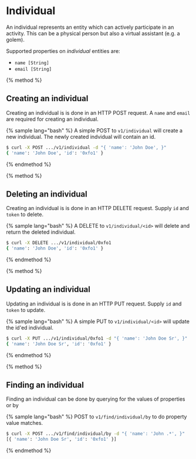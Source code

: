 # Individual

An individual represents an entity which can actively participate in an activity. This can be a physical person but also a virtual assistant (e.g. a golem).

Supported properties on *individual* entities are:

* `name [String]`
* `email [String]`

{% method %}
## Creating an individual

Creating an individual is is done in an HTTP POST request. A `name` and `email` are required for creating an individual. 

{% sample lang="bash" %}
A simple POST to `v1/individual` will create a new individual. The newly created indvidual will contain an id.

```bash
$ curl -X POST .../v1/individual -d "{ 'name': 'John Doe', }"
{ 'name': 'John Doe', 'id': '0xfo1' }
```

{% endmethod %}

{% method %}
## Deleting an individual

Creating an individual is is done in an HTTP DELETE request. Supply `id` and `token` to delete.

{% sample lang="bash" %}
A DELETE to `v1/individual/<id>` will delete and return the deleted individual.

```bash
$ curl -X DELETE .../v1/individual/0xfo1
{ 'name': 'John Doe', 'id': '0xfo1' }
```

{% endmethod %}


{% method %}
## Updating an individual

Updating an individual is is done in an HTTP PUT request. Supply `id` and `token` to update.

{% sample lang="bash" %}
A simple PUT to `v1/individual/<id>` will update the id'ed individual.

```bash
$ curl -X PUT .../v1/individual/0xfo1 -d "{ 'name': 'John Doe Sr', }"
{ 'name': 'John Doe Sr', 'id': '0xfo1' }
```

{% endmethod %}


{% method %}
## Finding an individual

Finding an individual can be done by querying for the values of properties or by 

{% sample lang="bash" %}
POST to `v1/find/individual/by` to do property value matches.

```bash
$ curl -X POST .../v1/find/individual/by -d "{ 'name': 'John .*', }"
[{ 'name': 'John Doe Sr', 'id': '0xfo1' }]
```

{% endmethod %}















